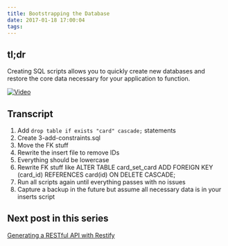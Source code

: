 ```yaml
---
title: Bootstrapping the Database
date: 2017-01-18 17:00:04
tags:
---
```


## tl;dr

Creating SQL scripts allows you to quickly create new databases and restore the core data necessary for your application to function.

[![Video](video.jpg)](https://drive.google.com/file/d/0ByuFVgkS5FT6MGx3Q3E3NWpBY0U/view)

## Transcript

1. Add `drop table if exists "card" cascade;` statements
2. Create 3-add-constraints.sql
3. Move the FK stuff
4. Rewrite the insert file to remove IDs
5. Everything should be lowercase
6. Rewrite FK stuff like ALTER TABLE card_set_card ADD FOREIGN KEY (card_id) REFERENCES card(id) ON DELETE CASCADE;
7. Run all scripts again until everything passes with no issues
8. Capture a backup in the future but assume all necessary data is in your inserts script

## Next post in this series

[Generating a RESTful API with Restify](/2017/01/13/Generating-a-RESTful-API-with-Restify/)
